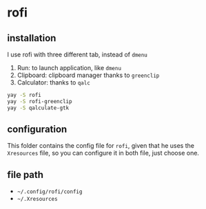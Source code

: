 # rofi

## installation

I use rofi with three different tab, instead of `dmenu`
1. Run: to launch application, like `dmenu`
2. Clipboard: clipboard manager thanks to `greenclip`
3. Calculator: thanks to `qalc`

```bash
yay -S rofi
yay -S rofi-greenclip
yay -S qalculate-gtk
```

## configuration

This folder contains the config file for `rofi`, given that he uses the
`Xresources` file, so you can configure it in both file, just choose one.

## file path

- `~/.config/rofi/config`
- `~/.Xresources`
